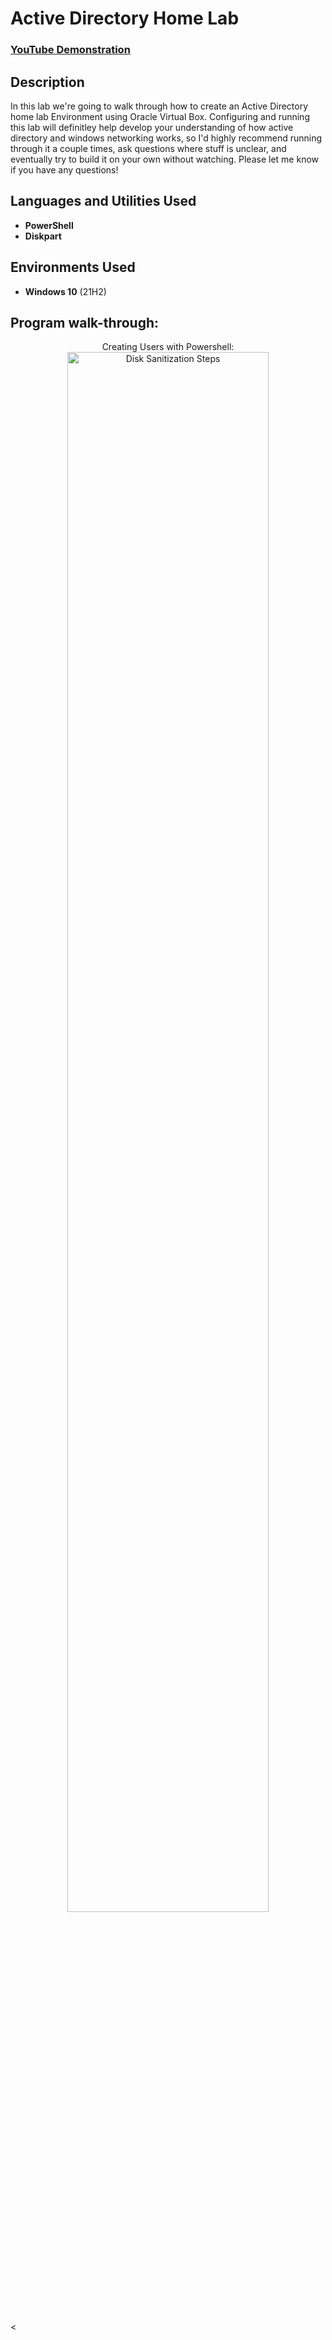 <h1>Active Directory Home Lab</h1>

 ### [YouTube Demonstration](https://youtu.be/7eJexJVCqJo)

<h2>Description</h2>
In this lab we're going to walk through how to create an Active Directory home lab Environment using Oracle Virtual Box. Configuring and running this lab will definitley help develop your understanding of how active directory and windows networking works, so I'd highly recommend running through it a couple times, ask questions where stuff is unclear, and eventually try to build it on your own without watching. Please let me know if you have any questions!
<br />


<h2>Languages and Utilities Used</h2>

- <b>PowerShell</b> 
- <b>Diskpart</b>

<h2>Environments Used </h2>

- <b>Windows 10</b> (21H2)

<h2>Program walk-through:</h2>

<p align="center">
Creating Users with Powershell: <br/>
<img src="https://i.imgur.com/jD3GdS5.png) height="80%" width="80%" alt="Disk Sanitization Steps"/>
<br />
<br />

</p>

<
<!--
 ```diff
- text in red
+ text in green
! text in orange
# text in gray
@@ text in purple (and bold)@@
```
--!>
